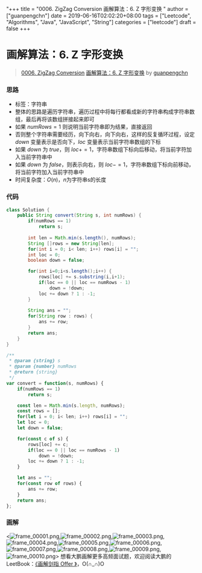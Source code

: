 "+++
title = "0006. ZigZag Conversion 画解算法：6. Z 字形变换 "
author = ["guanpengchn"]
date = 2019-06-16T02:02:20+08:00
tags = ["Leetcode", "Algorithms", "Java", "JavaScript", "String"]
categories = ["leetcode"]
draft = false
+++

# 画解算法：6. Z 字形变换

> [0006. ZigZag Conversion](https://leetcode-cn.com/problems/zigzag-conversion/)
> [画解算法：6. Z 字形变换](https://leetcode-cn.com/problems/zigzag-conversion/solution/hua-jie-suan-fa-6-z-zi-xing-bian-huan-by-guanpengc/) by [guanpengchn](https://leetcode-cn.com/u/guanpengchn/)

### 思路

- 标签：字符串
- 整体的思路是遍历字符串，遍历过程中将每行都看成新的字符串构成字符串数组，最后再将该数组拼接起来即可
- 如果 $numRows=1$ 则说明当前字符串即为结果，直接返回
- 否则整个字符串需要经历，向下向右，向下向右，这样的反复循环过程，设定 $down$ 变量表示是否向下，$loc$ 变量表示当前字符串数组的下标
- 如果 $down$ 为 $true$，则 $loc+=1$，字符串数组下标向后移动，将当前字符加入当前字符串中
- 如果 $down$ 为 $false$，则表示向右，则 $loc-=1$，字符串数组下标向前移动，将当前字符加入当前字符串中
- 时间复杂度：$O(n)$，$n$为字符串s的长度

### 代码

```java
class Solution {
    public String convert(String s, int numRows) {
        if(numRows == 1)
            return s;
        
        int len = Math.min(s.length(), numRows);
        String []rows = new String[len];
        for(int i = 0; i< len; i++) rows[i] = "";
        int loc = 0;
        boolean down = false;

        for(int i=0;i<s.length();i++) {
            rows[loc] += s.substring(i,i+1);
            if(loc == 0 || loc == numRows - 1)
                down = !down;
            loc += down ? 1 : -1;
        }
        
        String ans = "";
        for(String row : rows) {
            ans += row;
        }
        return ans;
    }
}
```
```javascript
/**
 * @param {string} s
 * @param {number} numRows
 * @return {string}
 */
var convert = function(s, numRows) {
    if(numRows == 1)
        return s;

    const len = Math.min(s.length, numRows);
    const rows = [];
    for(let i = 0; i< len; i++) rows[i] = "";
    let loc = 0;
    let down = false;

    for(const c of s) {
        rows[loc] += c;
        if(loc == 0 || loc == numRows - 1)
            down = !down;
        loc += down ? 1 : -1;
    }

    let ans = "";
    for(const row of rows) {
        ans += row;
    }
    return ans;
};
```

### 画解
<![frame_00001.png](https://pic.leetcode-cn.com/c6404badf766aceaf55cf3639b56e29b88d4a39417f3eee0a1b7ca2db9acc52f-frame_00001.png),![frame_00002.png](https://pic.leetcode-cn.com/96aae93ad1194374acc94d7180523d5686422803c16614cfc773b1141aae6cd5-frame_00002.png),![frame_00003.png](https://pic.leetcode-cn.com/910a298171a0ee7b7b999c20ba3fc183c438d6cf24e1ada15c3d57f5676ebf05-frame_00003.png),![frame_00004.png](https://pic.leetcode-cn.com/b5487a78e0825899e28f52252a214399f1e98a7d65815f37c3ab6f01f38361cc-frame_00004.png),![frame_00005.png](https://pic.leetcode-cn.com/657c0447980d912bf08d05bd254d64bfa64abf5c39f99f171f636abe0291647a-frame_00005.png),![frame_00006.png](https://pic.leetcode-cn.com/37f06115b2dfe2d2b79c415f0846e9c6ac2743cf6bfc386ca404624fbacc635e-frame_00006.png),![frame_00007.png](https://pic.leetcode-cn.com/a47246a12513fca7746d81917ffe7de4d7305cc2ed01f811903976f29bb69296-frame_00007.png),![frame_00008.png](https://pic.leetcode-cn.com/ba05cd664682ab5254cdb3fc0464099647c1c7c77e430905afc7b10bcc517feb-frame_00008.png),![frame_00009.png](https://pic.leetcode-cn.com/dfba4a3c476550e54e7be51d42759629600e26228cd4991f2a4ab5cd5fe6ac7d-frame_00009.png),![frame_00010.png](https://pic.leetcode-cn.com/45a5966034fd3d5141569d5fcdc3a3f6943f029aee2dd3cd419eccaafc3bac02-frame_00010.png)>
想看大鹏画解更多高频面试题，欢迎阅读大鹏的 LeetBook：[《画解剑指 Offer 》](https://leetcode-cn.com/leetbook/detail/illustrate-lcof/)，O(∩_∩)O